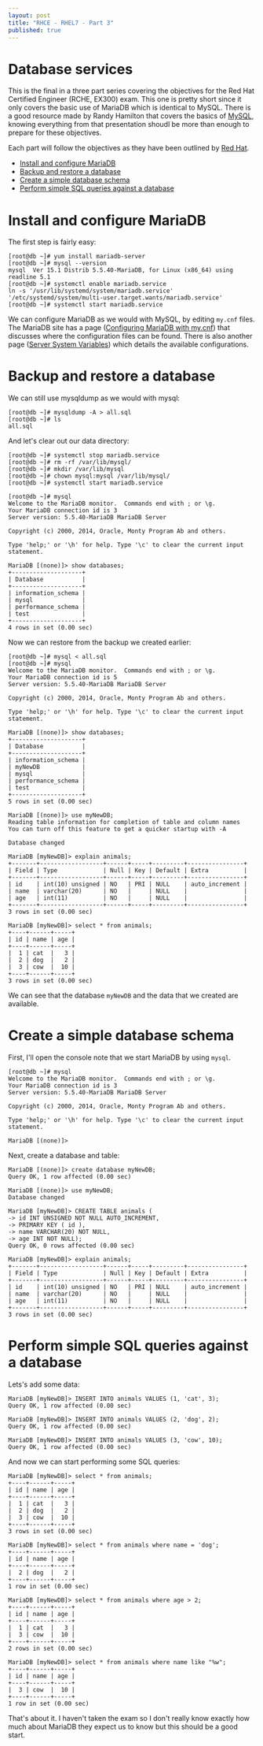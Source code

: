 ```yaml
---
layout: post
title: "RHCE - RHEL7 - Part 3"
published: true
---
```


# Database services

This is the final in a three part series covering the objectives for the Red Hat Certified Engineer (RCHE, EX300) exam. This one is pretty short since it only covers the basic use of MariaDB which is identical to MySQL. There is a good resource made by Randy Hamilton that covers the basics of [MySQL][4], knowing everything from that presentation shoudl be more than enough to prepare for these objectives.

Each part will follow the objectives as they have been outlined by [Red Hat][1].

* [Install and configure MariaDB](#obj1)
* [Backup and restore a database](#obj2)
* [Create a simple database schema](#obj3)
* [Perform simple SQL queries against a database](#obj4)

# Install and configure MariaDB <a name=obj1></a>

The first step is fairly easy:

    [root@db ~]# yum install mariadb-server
    [root@db ~]# mysql --version
    mysql  Ver 15.1 Distrib 5.5.40-MariaDB, for Linux (x86_64) using readline 5.1
    [root@db ~]# systemctl enable mariadb.service 
    ln -s '/usr/lib/systemd/system/mariadb.service' '/etc/systemd/system/multi-user.target.wants/mariadb.service'
    [root@db ~]# systemctl start mariadb.service 

We can configure MariaDB as we would with MySQL, by editing `my.cnf` files. The MariaDB site has a page ([Configuring MariaDB with my.cnf][2]) that discusses where the configuration files can be found. There is also another page ([Server System Variables][3]) which details the available configurations.

# Backup and restore a database <a name=obj2></a>

We can still use mysqldump as we would with mysql:

    [root@db ~]# mysqldump -A > all.sql
    [root@db ~]# ls
    all.sql

And let's clear out our data directory:

    [root@db ~]# systemctl stop mariadb.service
    [root@db ~]# rm -rf /var/lib/mysql/
    [root@db ~]# mkdir /var/lib/mysql
    [root@db ~]# chown mysql:mysql /var/lib/mysql/
    [root@db ~]# systemctl start mariadb.service

    [root@db ~]# mysql
    Welcome to the MariaDB monitor.  Commands end with ; or \g.
    Your MariaDB connection id is 3
    Server version: 5.5.40-MariaDB MariaDB Server
    
    Copyright (c) 2000, 2014, Oracle, Monty Program Ab and others.
    
    Type 'help;' or '\h' for help. Type '\c' to clear the current input statement.
    
    MariaDB [(none)]> show databases;
    +--------------------+
    | Database           |
    +--------------------+
    | information_schema |
    | mysql              |
    | performance_schema |
    | test               |
    +--------------------+
    4 rows in set (0.00 sec)

Now we can restore from the backup we created earlier:

    [root@db ~]# mysql < all.sql 
    [root@db ~]# mysql
    Welcome to the MariaDB monitor.  Commands end with ; or \g.
    Your MariaDB connection id is 5
    Server version: 5.5.40-MariaDB MariaDB Server
    
    Copyright (c) 2000, 2014, Oracle, Monty Program Ab and others.
    
    Type 'help;' or '\h' for help. Type '\c' to clear the current input statement.
    
    MariaDB [(none)]> show databases;
    +--------------------+
    | Database           |
    +--------------------+
    | information_schema |
    | myNewDB            |
    | mysql              |
    | performance_schema |
    | test               |
    +--------------------+
    5 rows in set (0.00 sec)

    MariaDB [(none)]> use myNewDB;
    Reading table information for completion of table and column names
    You can turn off this feature to get a quicker startup with -A
    
    Database changed
    
    MariaDB [myNewDB]> explain animals;
    +-------+------------------+------+-----+---------+----------------+
    | Field | Type             | Null | Key | Default | Extra          |
    +-------+------------------+------+-----+---------+----------------+
    | id    | int(10) unsigned | NO   | PRI | NULL    | auto_increment |
    | name  | varchar(20)      | NO   |     | NULL    |                |
    | age   | int(11)          | NO   |     | NULL    |                |
    +-------+------------------+------+-----+---------+----------------+
    3 rows in set (0.00 sec)

    MariaDB [myNewDB]> select * from animals;
    +----+------+-----+
    | id | name | age |
    +----+------+-----+
    |  1 | cat  |   3 |
    |  2 | dog  |   2 |
    |  3 | cow  |  10 |
    +----+------+-----+
    3 rows in set (0.00 sec)


We can see that the database `myNewDB` and the data that we created are available.

# Create a simple database schema <a name=obj3></a>

First, I'll open the console note that we start MariaDB by using `mysql`. 

    [root@db ~]# mysql
    Welcome to the MariaDB monitor.  Commands end with ; or \g.
    Your MariaDB connection id is 3
    Server version: 5.5.40-MariaDB MariaDB Server
    
    Copyright (c) 2000, 2014, Oracle, Monty Program Ab and others.
    
    Type 'help;' or '\h' for help. Type '\c' to clear the current input statement.
    
    MariaDB [(none)]> 

Next, create a database and table:

    MariaDB [(none)]> create database myNewDB;
    Query OK, 1 row affected (0.00 sec)
    
    MariaDB [(none)]> use myNewDB;
    Database changed
    
    MariaDB [myNewDB]> CREATE TABLE animals (
    -> id INT UNSIGNED NOT NULL AUTO_INCREMENT,
    -> PRIMARY KEY ( id ),
    -> name VARCHAR(20) NOT NULL,
    -> age INT NOT NULL);
    Query OK, 0 rows affected (0.00 sec)
    
    MariaDB [myNewDB]> explain animals;
    +-------+------------------+------+-----+---------+----------------+
    | Field | Type             | Null | Key | Default | Extra          |
    +-------+------------------+------+-----+---------+----------------+
    | id    | int(10) unsigned | NO   | PRI | NULL    | auto_increment |
    | name  | varchar(20)      | NO   |     | NULL    |                |
    | age   | int(11)          | NO   |     | NULL    |                |
    +-------+------------------+------+-----+---------+----------------+
    3 rows in set (0.00 sec)

# Perform simple SQL queries against a database<a name=obj4></a>

Lets's add some data:

    MariaDB [myNewDB]> INSERT INTO animals VALUES (1, 'cat', 3);
    Query OK, 1 row affected (0.00 sec)
    
    MariaDB [myNewDB]> INSERT INTO animals VALUES (2, 'dog', 2);
    Query OK, 1 row affected (0.00 sec)
    
    MariaDB [myNewDB]> INSERT INTO animals VALUES (3, 'cow', 10);
    Query OK, 1 row affected (0.00 sec)

And now we can start performing some SQL queries:

    MariaDB [myNewDB]> select * from animals;
    +----+------+-----+
    | id | name | age |
    +----+------+-----+
    |  1 | cat  |   3 |
    |  2 | dog  |   2 |
    |  3 | cow  |  10 |
    +----+------+-----+
    3 rows in set (0.00 sec)
    
    MariaDB [myNewDB]> select * from animals where name = 'dog';
    +----+------+-----+
    | id | name | age |
    +----+------+-----+
    |  2 | dog  |   2 |
    +----+------+-----+
    1 row in set (0.00 sec)
    
    MariaDB [myNewDB]> select * from animals where age > 2;
    +----+------+-----+
    | id | name | age |
    +----+------+-----+
    |  1 | cat  |   3 |
    |  3 | cow  |  10 |
    +----+------+-----+
    2 rows in set (0.00 sec)
    
    MariaDB [myNewDB]> select * from animals where name like "%w";
    +----+------+-----+
    | id | name | age |
    +----+------+-----+
    |  3 | cow  |  10 |
    +----+------+-----+
    1 row in set (0.00 sec)

That's about it. I haven't taken the exam so I don't really know exactly how much about MariaDB they expect us to know but this should be a good start.




[1]: http://www.redhat.com/en/services/training/ex300-red-hat-certified-engineer-rhce-exam
[2]: https://mariadb.com/kb/en/mariadb/documentation/getting-started/configuring-mariadb-with-mycnf/
[3]: https://mariadb.com/kb/en/mariadb/documentation/optimization-and-tuning/system-variables/server-system-variables/
[4]: http://nitedog.net/mysql/#/